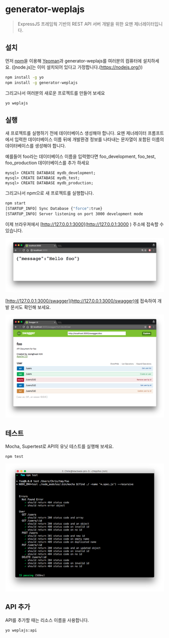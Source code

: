 # generator-weplajs

> ExpressJS 프레임웍 기반의 REST API 서버 개발을 위한 요맨 제너레이터입니다. 


## 설치 

먼저 [npm](https://www.npmjs.com/)을 이용해 [Yeoman](http://yeoman.io)과 generator-weplajs를 여러분의 컴퓨터에 설치하세요. ([node.js]는 이미 설치되어 있다고 가정합니다.(https://nodejs.org/))

```bash
npm install -g yo
npm install -g generator-weplajs
```


그리고나서 여러분의 새로운 프로젝트를 만들어 보세요

```bash
yo weplajs
```

## 실행

새 프로젝트를 실행하기 전에 데이터베이스 생성해야 합니다. 요멘 제너레이터 프롬프트에서 입력한 데이터베이스 이름 뒤에 개발환경 정보를 나타내는 문자열이 포함된 이름의 데이터베이스를 생성해야 합니다.

예를들어 foo라는 데이터베이스 이름을 입력했다면 foo_development, foo_test, foo_production 데이터베이스를 추가 하세요

```
mysql> CREATE DATABASE mydb_development;
mysql> CREATE DATABASE mydb_test;
mysql> CREATE DATABASE mydb_production;
```

그리고나서 npm으로 새 프로젝트를 실행합니다.
 
```bash
npm start
[STARTUP_INFO] Sync Database {"force":true}
[STARTUP_INFO] Server listening on port 3000 development mode
```
 
이제 브라우져에서 [http://127.0.0.1:3000](http://127.0.0.1:3000 ) 주소에 접속할 수 있습니다.

![](imgs/index-page.png)

[http://127.0.0.1:3000/swagger](http://127.0.0.1:3000/swagger)에 접속하여 개발 문서도 확인해 보세요.

![](imgs/swagger.png)


## 테스트 

Mocha, Supertest로 API의 유닛 테스트를 실행해 보세요.
 
```bash
npm test 
```

![](imgs/test-results.png)


## API 추가

API를 추가할 때는 리소스 이름을 사용합니다. 

```
yo weplajs:api
```

